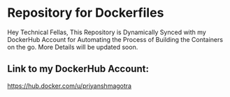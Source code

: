 # Repository for Dockerfiles

Hey Technical Fellas,
This Repository is Dynamically Synced with my DockerHub Account for Automating the Process of Building the Containers on the go. More Details will be updated soon.

## Link to my DockerHub Account:
https://hub.docker.com/u/priyanshmagotra
